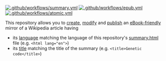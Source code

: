 [![.github/workflows/summary.yml](../../actions/workflows/summary.yml/badge.svg)](../../actions/workflows/summary.yml)
[![.github/workflows/epub.yml](../../actions/workflows/epub.yml/badge.svg)](../../actions/workflows/epub.yml)
[![.github/workflows/atomic.yml](../../actions/workflows/atomic.yml/badge.svg)](../../actions/workflows/atomic.yml)

This repository allows you to [create](), [modify]() and [publish]() an [eBook-friendly]() mirror of a Wikipedia article having
* its [language](https://ebookipedia.github.io/lang) matching the language of this repository's [summary.html](../../tree/main/editable/summary.html) file (e.g. `<html lang="en">`) 
* its [title]() matching the title of the summary (e.g. `<title>Genetic code</title>`)

